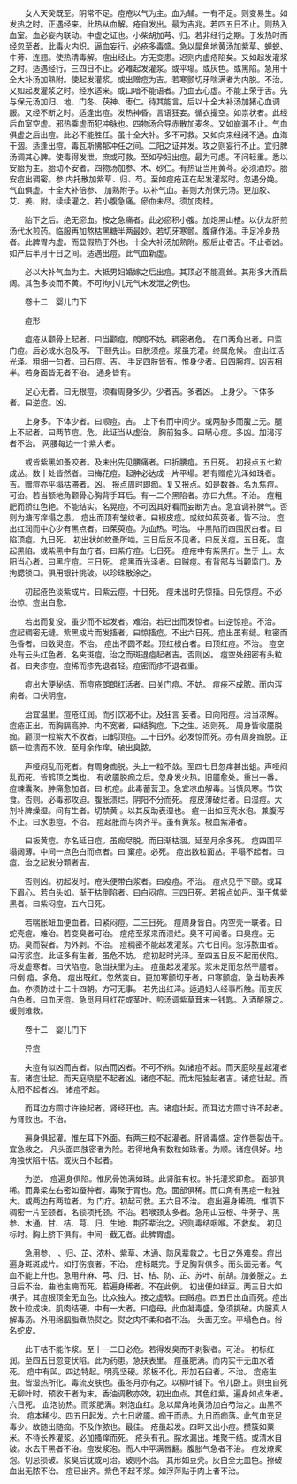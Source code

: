 <!-- { "loadSidebar": true } -->
　　女人天癸既至。阴常不足。痘疮以气为主。血为辅。一有不足。则变易生。如发热之时。正遇经来。此热从血解。疮自发出。最为吉兆。若四五日不止。则热入血室。血必妄内联动。中虚之证也。小柴胡加芎、归。若非经行之期。于发热时而经忽至者。此毒火内炽。逼血妄行。必疮多毒盛。急以犀角地黄汤加紫草、蝉蜕、牛蒡、连翘。使热清毒解。痘出经止。方无变患。迟则内虚疮陷矣。又如起发灌浆之时。适遇经行。三四日不止。必难起发灌浆。或平塌。或灰色。或黑陷。急用十全大补汤加熟附。使起发灌浆。或出赠痘为吉。若寒颤切牙喘满者为内脱。不治。又如起发灌浆之时。经水适来。或口喑不能语者。乃血去心虚。不能上荣于舌。先与保元汤加归、地、门冬、茯神、枣仁。待其能言。后以十全大补汤加猪心血调服。又经不断之时。适逢出痘。发热神昏。言语狂妄。循衣撮空。如祟状者。此经后血室空虚。邪热乘虚而犯冲脉也。四物汤合导赤散加麦冬。又如崩漏不止。气血俱虚之后出痘。此必不能胜任。虽十全大补。多不可救。又如向来经闭不通。血海干涸。适逢出痘。毒瓦斯怫郁冲任之间。二阳之证并发。攻之则妄行不止。宜归脾汤调其心脾。使毒得发泄。庶或可救。至如孕妇出痘。最为可虑。不问轻重。悉以安胎为主。胎动不安者。四物汤加参、术、砂仁。有热证当用黄芩。必须酒炒。胎安痘出稠密。参 内托散加紫草、归、芍。至如痘疮正在起发灌浆时。忽遇分娩。气血俱虚。十全大补倍参、 加熟附子。以补气血。甚则大剂保元汤。更加胶、艾、姜、附。续续灌之。若小腹急痛。瘀血未尽。须加肉桂。

　　胎下之后。绝无瘀血。按之急痛者。此必瘀积小腹。加炮黑山楂。以伏龙肝煎汤代水煎药。临服再加熬枯黑糖半两最妙。若切牙寒颤。腹痛作渴。手足冷身热者。此脾胃内虚。而显假热于外也。十全大补汤加熟附。服后止者吉。不止者凶。如产后半月十日之间。适遇出痘。此气血新虚。

　　必以大补气血为主。大抵男妇婚嫁之后出痘。其顶必不能高耸。其形多大而扁阔。其色多淡而不黄。不可拘小儿元气未发泄之例也。

　　卷十二　婴儿门下

　　痘形

　　痘疮从颧骨上起者。曰当颧痘。朗朗不妨。稠密者危。 在口两角出者。曰监门痘。后必成水泡及泻。 下颐先出。曰脱须痘。浆虽充灌。终属危候。 痘出红活光泽。粗细一匀者。曰石痘。吉。 手足四肢皆有。惟身少者。曰四腕痘。凶吉相半。若身面皆无者不治。 通身皆有。

　　足心无者。曰无根痘。须看周身多少。少者吉。多者凶。 上身少。下体多者。曰逆痘。凶。

　　上身多。下体少者。曰顺痘。吉。 上下有而中间少。或两胁多而腹上无。腿上不起者。曰两节痘。危。此证当从虚治。 胸前独多。曰瞒心痘。多凶。加渴泻者不治。 两腰每边一个紫大者。

　　或皆紫黑如蚤咬者。及未出先见腰痛者。曰折腰痘。五日死。 初报点五七粒成丛。数十处皆然者。曰梅花痘。起肿必达成一片平塌。若有赠痘光泽如珠者。吉。赠痘亦平塌枯滞者。凶。 报点周时即痂。复又报点。如是数番。名九焦痘。可治。若当额地角颧骨心胸背手耳后。有一二个黑陷者。亦曰九焦。不治。 痘粗肥而娇红色艳。不能结实。名晃痘。不可因其好看而妄断为吉。急宜调补脾气。否则为溏泻痒塌之患。 痘出而顶有皱纹者。曰椒皮痘。或纹如茱萸者。皆不治。 痘出红润而中心少有黑点者。曰茱萸痘。为血热。可治。 中黑陷而四围灰白者。曰陷顶痘。九日死。 初出状如蚊蚤所啮。三日后反不见者。曰反关痘。五日死。 痘起黑陷。或紫黑中有血疔者。曰紫疔痘。七日死。 痘疮中有紫黑疔。生于 上。太阳当心者。曰黑疔痘。三日死。 痘黑而光泽者。曰贼痘。有背部与当颧监门。及拘腮锁口。俱用银针挑破。以珍珠散涂之。

　　初起疮色淡紫成片。曰紫云痘。十日死。 痘未出时先惊搐。曰先惊痘。不必治惊。痘出自愈。

　　若出而复没。虽少而不起发者。难治。若已出而发惊者。曰逆惊痘。不治。 痘起稠密无缝。紫黑成片而发搐者。曰惊搐痘。不出六日死。痘出虽有缝。粒密而色昏者。曰数臾痘。不治。 痘出不圆不起。顶红根白者。曰顶红痘。不治。 痘空处有云头红色者。名夹斑痘。治之而斑退痘起者吉。否则凶。 痘空处细密有头粒者。曰夹疹痘。痘稀而疹先退者轻。痘密而疹不退者重。

　　痘出大便秘结。而痘疮朗朗红活者。曰关门痘。不妨。 痘疮不成脓。而内泻痢者。曰伏阴痘。

　　治宜温里。痘疮红润。而引饮渴不止。及狂言 妄者。曰向阳痘。治当凉解。 痘疮正出。而胸膈高肿。内不宽者。曰结胸痘。下之生。迟则死。 周身皆收靥脱痂。巅顶一粒紫大不收者。曰鹤顶痘。二十日外。必发惊而死。亦有周身痂脱。正额一粒溃而不敛。至月余作痒。破出臭脓。

　　声哑闷乱而死者。有周身痂脱。头上一粒不敛。至四七日忽痒甚出蛆。声哑闷乱而死。皆鹤顶之类也。 有收靥脱痂之后。忽身发火热。旧靥愈处。重出一番。痘竦囊聚。肿痛愈加者。曰 杌痘。此毒蓄营卫。急宜凉血解毒。当慎风寒。节饮食。否则。必毒邪攻迫。腹胀溃烂。阴阳不分而死。 痘皮薄破烂者。曰湿痘。大剂补脾燥湿。间有生者。切禁黄 。以其反助表湿也。 痘一出如豆壳水泡。兼腹泻不止。曰水患痘。不治。 痘起胀而与肉齐平。虽有黄浆。根血紫滞者。

　　曰板黄痘。亦名延日痘。虽痂尽脱。而日渐枯涸。延至月余多死。 痘四围平塌阔薄。中间一点色白而点者。曰 窠痘。必死。 痘出数粒面丛。平塌不起者。曰 痘。治之起发分颗者吉。

　　否则凶。初起发时。疮头便带白浆者。曰疫痘。不治。 痘点见于下颐。或耳下眉心。若白头如。渐干枯倒陷者。曰白闷痘。三四日死。若报点如丹。渐干焦紫黑者。曰紫闷痘。五六日死。

　　若喘胀衄血便血者。曰紧闷痘。二三日死。 痘周身皆白。内空壳一联者。曰蛇壳痘。难治。若变臭者可治。 痘疮至浆来而溃烂。臭不可闻者。曰臭痘。无妨。臭而裂者。为外剥。不治。 痘稠密不能起发灌浆。六七日间。忽泻脓血者。曰泻浆痘。此证多有生者。虽危不妨。 痘初起时光泽。至四五日反不起而伏陷。将发虚寒者。曰伏陷痘。急当扶里为主。 痘虽起发灌浆。浆未足而忽然干靥者。曰倒 痘。多危。 痘出既红。忽然变白。更加寒颤切牙者。曰寒颤痘。急当助表养血。亦须防过十二十四朝。方可无事。 若先出红泽。适遇妇人经事所触。而变灰白色者。曰血厌痘。急觅月月红花或茎叶。煎汤调紫草茸末一钱匙。入酒酿服之。缓则难救。

　　卷十二　婴儿门下

　　异痘

　　夫痘有似凶而吉者。似吉而凶者。不可不辨。如诸痘不起。而天庭晓星起灌者吉。诸痘壮起。而天庭晓星不起者凶。诸痘不起。而太阳独起者吉。诸痘壮起。而太阳不起者凶。 诸痘不起。

　　而耳边方圆寸许独起者。肾经旺也。吉。诸痘壮起。而耳边方圆寸许不起者。为肾败也。不治。

　　遍身俱起灌。惟左耳下外面。有两三粒不起灌者。肝肾毒盛。定作唇裂齿干。宜急救之。 凡头面四肢密者为险。若得地角有数粒如珠者。为顺。诸痘俱好。地角独伏陷干枯。或灰白不起者。

　　为逆。 痘遍身俱陷。惟尻骨饱满如珠。此肾脏有权。补托灌浆即愈。 面部俱稀。而鼻梁左右密如蚕种者。毒聚于胃也。危。面部俱稀。而口角有黑痘一粒独大。或两边有两粒者。为 门疔。初起可救。五六日不治。 痘出遍身稀疏。惟项下稠密一片至颐者。名锁项托颐。不治。若喉颈太多者。急用山豆根、牛蒡子、黑参、木通、甘、桔、芎、归、生地、荆芥辈治之。迟则毒结咽喉。不救矣。 初见标时。胸上脐下俱有。中间一截无者。此脾胃虚。

　　急用参、 、归、芷、浓朴、紫草、木通、防风辈救之。七日之外难矣。痘出遍身斑斑成片。如打伤痕者。不治。 痘标既完。手足胸背俱多。而头面无者。气血不能上升也。急用升麻、芎、归、甘、桔、防、芷、苏叶、前胡。加姜服之。五日后不治。曲池生痈而死。若遍身稀者。不在此例。 初出便如绿豆。两三日大如棋子。其痘根顶全无血色。比众独大。按之虚软。曰贼痘。四五日出血而死。痘出数十粒成块。肌肉结硬。中有一大者。曰痘母。此血凝毒盛。急须挑破。内服真人解毒汤。外用绵胭脂煮热熨之。熨之肉不柔和者不治。 头面无空。平塌色白。俗名蛇皮。

　　此干枯不能作浆。至十一二日必危。若得发臭而不剥裂者。可治。 初标红润。至四五日忽变伏陷。此为药患。急扶表里。 痘虽肥满。而内实干无血水者死。 痘中有凹。四边特起。明亮坚硬。浆板不化。形加石臼者。不治。 痘疮生虫。皆湿热所化。毒流皮肤也。虽冬月亦有之。以柳叶铺下。令儿卧上。则虫自死无柳叶时。预收干者为末。香油调敷亦效。初出血点。其色红紫。遍身如点朱者。六日死。 血泡协热。而浆肥满。刺泡血红。急以犀角地黄汤加白芍治之。血黑不治。 痘本稀少。四五日起发。六七日收靥。痂干而赤。九日而痂落。此气血充足毒少。故随出随痂。不及作脓也。最佳。 疮虽起发。四畔又出小痘。攒簇如粟米。不待长养灌浆。必加搔痒而死。 疮头有孔。脓水漏出。堆聚干结。或清水自破。水去干黑者不治。痘发浆泡。而人中平满唇翻。腹胀气急者不治。 痘发燎浆泡。切忌损破。浆臭后犹或可治。破则不治。 其形如豆壳。灰白全无血色。擦破血出无脓不治。 痘已出齐。紫色不起不浆。如浮萍贴于肉上者不治。

